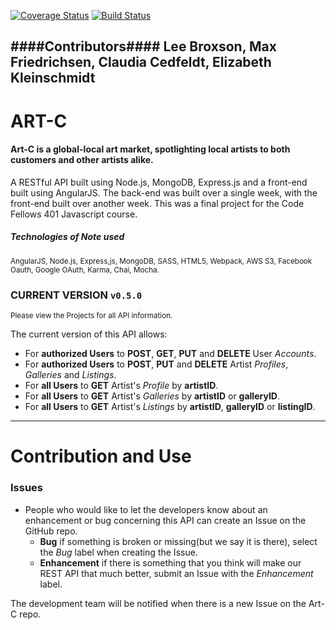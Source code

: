 [![Coverage Status](https://coveralls.io/repos/github/loomnugget/art-c/badge.svg)](https://coveralls.io/github/loomnugget/art-c)
[![Build Status](https://travis-ci.org/loomnugget/art-c.svg?branch=staging)](https://travis-ci.org/loomnugget/art-c)

####Contributors####
Lee Broxson, Max Friedrichsen, Claudia Cedfeldt, Elizabeth Kleinschmidt  
---
# **ART-C**

#### Art-C is a global-local art market, spotlighting local artists to both customers and other artists alike.

A RESTful API built using Node.js, MongoDB, Express.js and a front-end built using AngularJS. The back-end was built over a single week, with the front-end built over another week. This was a final project for the Code Fellows 401 Javascript course.

##### Technologies of Note used
<sub>AngularJS, Node.js, Express,js, MongoDB, SASS, HTML5, Webpack, AWS S3, Facebook Oauth, Google OAuth, Karma, Chai, Mocha.</sub>

### CURRENT VERSION `v0.5.0`
<sub>Please view the Projects for all API information.</sub>

The current version of this API allows:
  - For **authorized Users** to **POST**, **GET**, **PUT** and **DELETE** User _Accounts_.
  - For **authorized Users** to **POST**, **PUT** and **DELETE** Artist _Profiles_, _Galleries_ and _Listings_.
  - For **all Users** to **GET** Artist's _Profile_ by **artistID**.
  - For **all Users** to **GET** Artist's _Galleries_ by **artistID** or **galleryID**.
  - For **all Users** to **GET** Artist's _Listings_ by **artistID**, **galleryID** or **listingID**.

---

# **Contribution and Use**


### **Issues**

- People who would like to let the developers know about an enhancement or bug concerning this API can create an Issue on the GitHub repo.
  - **Bug** if something is broken or missing(but we say it is there), select the _Bug_ label when creating the Issue.
  - **Enhancement** if there is something that you think will make our REST API that much better, submit an Issue with the _Enhancement_ label.

The development team will be notified when there is a new Issue on the Art-C repo.
